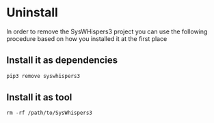 # Uninstall
In order to remove the SysWHispers3 project you can use the following procedure based on how you installed it at the first place

## Install it as dependencies
```bash
pip3 remove syswhispers3
```

## Install it as tool
```
rm -rf /path/to/SysWhispers3
```